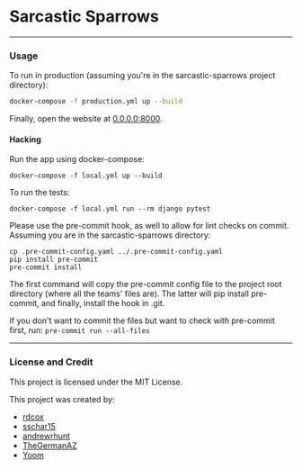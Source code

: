 # Sarcastic Sparrows

---
### Usage

To run in production (assuming you're in the sarcastic-sparrows project directory):

```bash
docker-compose -f production.yml up --build
```

Finally, open the website at [0.0.0.0:8000](http://0.0.0.0:8000).

#### Hacking

Run the app using docker-compose:
```
docker-compose -f local.yml up --build
```

To run the tests:
```
docker-compose -f local.yml run --rm django pytest
```

Please use the pre-commit hook, as well
to allow for lint checks on commit.
Assuming you are in the sarcastic-sparrows
directory:

```
cp .pre-commit-config.yaml ../.pre-commit-config.yaml
pip install pre-commit
pre-commit install
```

The first command will copy the pre-commit config file
to the project root directory (where all the teams' files
are). The latter will pip install pre-commit, and finally,
install the hook in .git.

If you don't want to commit the files but want to check
with pre-commit first, run: `pre-commit run --all-files`

---
### License and Credit

This project is licensed under the MIT License.

This project was created by:

- [rdcox](https://github.com/rdcox)
- [sschar15](https://github.com/sschr15)
- [andrewrhunt](https://github.com/andrewrhunt)
- [TheGermanAZ](https://github.com/TheGermanAZ)
- [Yoom](https://github.com/YoomamaFTW)
